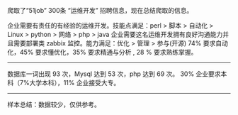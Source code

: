爬取了“51job” 300条 “运维开发” 招聘信息，现在总结爬取的信息。

企业需要有责任的有经验的运维开发。技能点满足：perl > 脚本 > 自动化 > Linux > python > 网络 > php > java
企业需要这名运维开发拥有良好沟通能力并且需要部署类 zabbix 监控。能力满足：优化 > 管理 > 参与(开源)
74% 要求自动化，45% 要求懂优化，35% 要求精通与分析 , 28 % 要求熟练掌握。

--------

数据库一词出现 93 次，Mysql 达到 53 次，php 达到 69 次。
30% 企业要求本科（7%大学本科），11% 企业接受大专。


--------

样本总结：数据较少，仅供参考。

